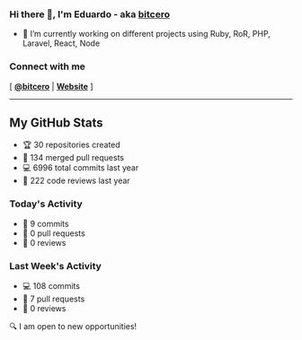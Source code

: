 ### Hi there 👋, I'm Eduardo - aka [bitcero](https://bitcero.dev)

- 🔭 I’m currently working on different projects using Ruby, RoR, PHP, Laravel, React, Node

### Connect with me

[ [**@bitcero**](https://twitter.com/bitcero/) |
[**Website**](https://eduardocortes.mx) ]

---

<!--SECTION:stats-->
## My GitHub Stats

- 🏆 30 repositories created
- 🔀 134 merged pull requests
- 💻 6996 total commits last year
- 🧐 222 code reviews last year

### Today's Activity

- 📝 9 commits
- 🤝 0 pull requests
- 👀 0 reviews

### Last Week's Activity

- 💻 108 commits
- 🤝 7 pull requests
- 👀 0 reviews

🔍 I am open to new opportunities!
  <!--/SECTION:stats-->
